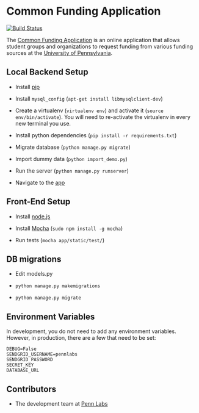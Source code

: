 Common Funding Application
=============================

[![Build Status](https://travis-ci.org/pennlabs/common-funding-application.svg?branch=master)](https://travis-ci.org/pennlabs/common-funding-application)

The [Common Funding Application](https://penncfa.com) is an online application that allows student groups and organizations to request funding from various funding sources at the [University of Pennsylvania](http://www.upenn.edu).

## Local Backend Setup
* Install [pip](https://pip.pypa.io/en/latest/installing/)

* Install `mysql_config` (`apt-get install libmysqlclient-dev`)

* Create a virtualenv (`virtualenv env`) and activate it (`source env/bin/activate`). You will need to re-activate the virtualenv in every new terminal you use.

* Install python dependencies (`pip install -r requirements.txt`)

* Migrate database (`python manage.py migrate`)

* Import dummy data (`python import_demo.py`)

* Run the server (`python manage.py runserver`)

* Navigate to the [app](http://localhost:8000/)

## Front-End Setup

* Install [node.js](http://nodejs.org/)

* Install [Mocha](https://mochajs.org/#installation) (`sudo npm install -g mocha`)

* Run tests (`mocha app/static/test/`)

## DB migrations

* Edit models.py

* `python manage.py makemigrations`

* `python manage.py migrate`

## Environment Variables

In development, you do not need to add any environment variables.
However, in production, there are a few that need to be set:

    DEBUG=False
    SENDGRID_USERNAME=pennlabs
    SENDGRID_PASSWORD
    SECRET_KEY
    DATABASE_URL

## Contributors

* The development team at [Penn Labs](http://pennlabs.org/#team)
